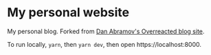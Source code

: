 # My personal website

My personal blog. Forked from [Dan Abramov's Overreacted blog site](https://github.com/gaearon/overreacted.io).

To run locally, `yarn`, then `yarn dev`, then open https://localhost:8000.